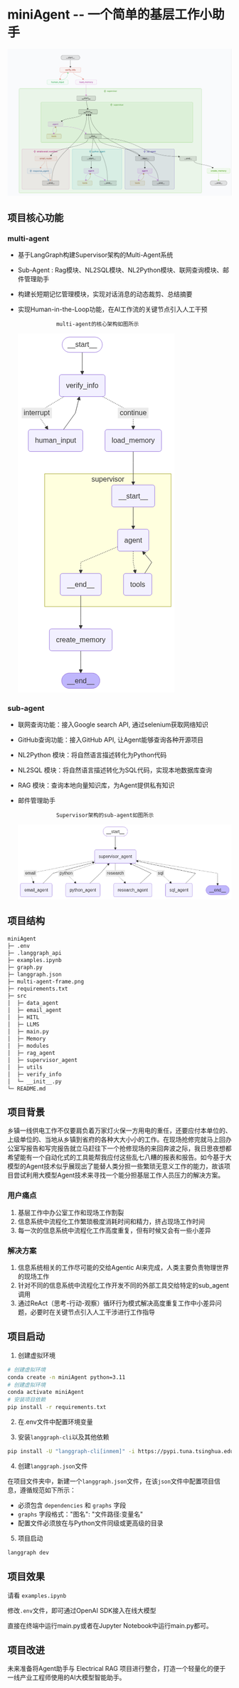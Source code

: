 # miniAgent -- 一个简单的基层工作小助手

![studio_graph.png](studio_graph.png)
## 项目核心功能

### multi-agent

- 基于LangGraph构建Supervisor架构的Multi-Agent系统

- Sub-Agent : Rag模块、NL2SQL模块、NL2Python模块、联网查询模块、邮件管理助手

- 构建长短期记忆管理模块，实现对话消息的动态裁剪、总结摘要

- 实现Human-in-the-Loop功能，在AI工作流的关键节点引入人工干预

                  multi-agent的核心架构如图所示
   ![alt text](multi-agent-frame.png)

   
### sub-agent

- 联网查询功能：接入Google search API, 通过selenium获取网络知识

- GitHub查询功能：接入GitHub API, 让Agent能够查询各种开源项目

- NL2Python 模块：将自然语言描述转化为Python代码

- NL2SQL 模块：将自然语言描述转化为SQL代码，实现本地数据库查询

- RAG 模块：查询本地向量知识库，为Agent提供私有知识

- 邮件管理助手

                  Supervisor架构的sub-agent如图所示
   ![alt text](sub-agent-frame.png)


## 项目结构
```
miniAgent
├─ .env
├─ .langgraph_api
├─ examples.ipynb
├─ graph.py
├─ langgraph.json
├─ multi-agent-frame.png
├─ requirements.txt
├─ src
│  ├─ data_agent
│  ├─ email_agent
│  ├─ HITL
│  ├─ LLMS
│  ├─ main.py
│  ├─ Memory
│  ├─ modules
│  ├─ rag_agent
│  ├─ supervisor_agent
│  ├─ utils
│  ├─ verify_info
│  └─ __init__.py
└─ README.md
```


## 项目背景

乡镇一线供电工作不仅要肩负着万家灯火保一方用电的重任，还要应付本单位的、上级单位的、当地从乡镇到省府的各种大大小小的工作。在现场抢修完就马上回办公室写报告和写完报告就立马赶往下一个抢修现场的来回奔波之际，我日思夜想都希望能有一个自动化式的工具能帮我应付这些乱七八糟的报表和报告。如今基于大模型的Agent技术似乎展现出了能替人类分担一些繁琐无意义工作的能力，故该项目尝试利用大模型Agent技术来寻找一个能分担基层工作人员压力的解决方案。

### 用户痛点

1. 基层工作中办公室工作和现场工作割裂
2. 信息系统中流程化工作繁琐极度消耗时间和精力，挤占现场工作时间
3. 每一次的信息系统中流程化工作高度重复，但有时候又会有一些小差异


### 解决方案

1. 信息系统相关的工作尽可能的交给Agentic AI来完成，人类主要负责物理世界的现场工作
2. 针对不同的信息系统中流程化工作开发不同的外部工具交给特定的sub_agent调用
3. 通过ReAct（思考-行动-观察）循环行为模式解决高度重复工作中小差异问题，必要时在关键节点引入人工干涉进行工作指导




## 项目启动

1. 创建虚拟环境
```bash
# 创建虚拟环境
conda create -n miniAgent python=3.11
# 创建虚拟环境
conda activate miniAgent
# 安装项目依赖
pip install -r requirements.txt
```

2. 在.env文件中配置环境变量

3. 安装`langgraph-cli`以及其他依赖
```bash
pip install -U "langgraph-cli[inmem]" -i https://pypi.tuna.tsinghua.edu.cn/simple
```

4. 创建`langgraph.json`文件

在项目文件夹中，新建一个`langgraph.json`文件，在该`json`文件中配置项目信息，遵循规范如下所示：
- 必须包含 `dependencies` 和 `graphs` 字段
- `graphs` 字段格式："图名": "文件路径:变量名"
- 配置文件必须放在与Python文件同级或更高级的目录

5. 项目启动
```bash
langgraph dev
```

## 项目效果

请看 ```examples.ipynb```

修改```.env```文件，即可通过OpenAI SDK接入在线大模型

直接在终端中运行main.py或者在Jupyter Notebook中运行main.py都可。

## 项目改进

未来准备将Agent助手与 Electrical RAG 项目进行整合，打造一个轻量化的便于一线产业工程师使用的AI大模型智能助手。



